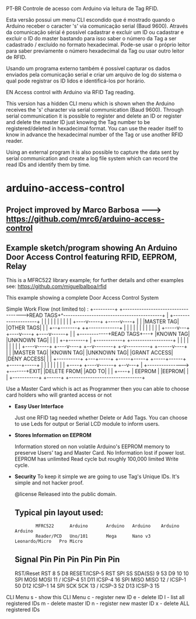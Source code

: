 PT-BR
Controle de acesso com Arduino via leitura de Tag RFID.

Esta versão possui um menu CLI escondido que é mostrado quando o Arduino receber o caracter 's' via comunicação serial (Baud 9600).
Através da comunicação sérial é possível cadastrar e excluir um ID ou cadastrar e excluir o ID do master
bastando para isso saber o número da Tag a ser cadastrado / excluído no formato hexadecimal.
Pode-se usar o próprio leitor para saber previamente o número hexadecimal da Tag ou usar outro leitor de RFID.

Usando um programa externo também é possível capturar os dados enviados pela comunicação serial e criar um arquivo de log
do sistema o qual pode registrar os ID lidos e identificá-los por horário.

EN
Access control with Arduino via RFID Tag reading.

This version has a hidden CLI menu which is shown when the Arduino receives the 's' character via serial communication (Baud 9600).
Through serial communication it is possible to register and delete an ID or register and delete the master ID
just knowing the Tag number to be registered/deleted in hexadecimal format.
You can use the reader itself to know in advance the hexadecimal number of the Tag or use another RFID reader.

Using an external program it is also possible to capture the data sent by serial communication and create a log file
system which can record the read IDs and identify them by time.

# arduino-access-control
   Project improved by Marco Barbosa ---> https://github.com/mrc6/arduino-access-control
   --------------------------------------------------------------------------------------------------------------------
   Example sketch/program showing An Arduino Door Access Control featuring RFID, EEPROM, Relay
   --------------------------------------------------------------------------------------------------------------------
   This is a MFRC522 library example; for further details and other examples see: https://github.com/miguelbalboa/rfid

   This example showing a complete Door Access Control System

  Simple Work Flow (not limited to) :
                                     +---------+
  +----------------------------------->READ TAGS+^------------------------------------------+
  |                              +--------------------+                                     |
  |                              |                    |                                     |
  |                              |                    |                                     |
  |                         +----v-----+        +-----v----+                                |
  |                         |MASTER TAG|        |OTHER TAGS|                                |
  |                         +--+-------+        ++-------------+                            |
  |                            |                 |             |                            |
  |                            |                 |             |                            |
  |                      +-----v---+        +----v----+   +----v------+                     |
  |         +------------+READ TAGS+---+    |KNOWN TAG|   |UNKNOWN TAG|                     |
  |         |            +-+-------+   |    +-----------+ +------------------+              |
  |         |              |           |                |                    |              |
  |    +----v-----+   +----v----+   +--v--------+     +-v----------+  +------v----+         |
  |    |MASTER TAG|   |KNOWN TAG|   |UNKNOWN TAG|     |GRANT ACCESS|  |DENY ACCESS|         |
  |    +----------+   +---+-----+   +-----+-----+     +-----+------+  +-----+-----+         |
  |                       |               |                 |               |               |
  |       +----+     +----v------+     +--v---+             |               +--------------->
  +-------+EXIT|     |DELETE FROM|     |ADD TO|             |                               |
          +----+     |  EEPROM   |     |EEPROM|             |                               |
                     +-----------+     +------+             +-------------------------------+


   Use a Master Card which is act as Programmer then you can able to choose card holders who will granted access or not

 * **Easy User Interface**

   Just one RFID tag needed whether Delete or Add Tags. You can choose to use Leds for output or Serial LCD module to inform users.

 * **Stores Information on EEPROM**

   Information stored on non volatile Arduino's EEPROM memory to preserve Users' tag and Master Card. No Information lost
   if power lost. EEPROM has unlimited Read cycle but roughly 100,000 limited Write cycle.

 * **Security**
   To keep it simple we are going to use Tag's Unique IDs. It's simple and not hacker proof.

   @license Released into the public domain.

   Typical pin layout used:
   -----------------------------------------------------------------------------------------
               MFRC522      Arduino       Arduino   Arduino    Arduino          Arduino
               Reader/PCD   Uno/101       Mega      Nano v3    Leonardo/Micro   Pro Micro
   Signal      Pin          Pin           Pin       Pin        Pin              Pin
   -----------------------------------------------------------------------------------------
   RST/Reset   RST          8             5         D8         RESET/ICSP-5     RST
   SPI SS      SDA(SS)      9             53        D9         10               10
   SPI MOSI    MOSI         11 / ICSP-4   51        D11        ICSP-4           16
   SPI MISO    MISO         12 / ICSP-1   50        D12        ICSP-1           14
   SPI SCK     SCK          13 / ICSP-3   52        D13        ICSP-3           15

  CLI Menu
    s - show this CLI Menu
    c - register new ID
    e - delete ID
    l - list all registered IDs
    m - delete master ID
    n - register new master ID
    x - delete ALL registered IDs
